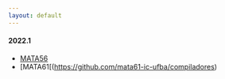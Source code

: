 ```yaml
---
layout: default
---
```


#### 2022.1

+ [MATA56](https://github.com/mata56-ic-ufba/paradigmas)
+ [MATA61[(https://github.com/mata61-ic-ufba/compiladores)

